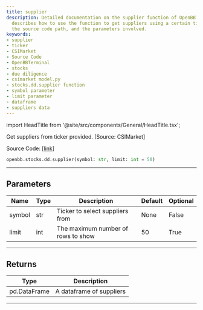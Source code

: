 ```yaml
---
title: supplier
description: Detailed documentation on the supplier function of OpenBBTerminal. It
  describes how to use the function to get suppliers using a certain ticker from CSIMarket,
  the source code path, and the parameters involved.
keywords:
- supplier
- ticker
- CSIMarket
- Source Code
- OpenBBTerminal
- stocks
- due diligence
- csimarket model.py
- stocks.dd.supplier function
- symbol parameter
- limit parameter
- dataframe
- suppliers data
---
```


import HeadTitle from '@site/src/components/General/HeadTitle.tsx';

<HeadTitle title="supplier - Dd - Stocks - Reference | OpenBB SDK Docs" />

Get suppliers from ticker provided. [Source: CSIMarket]

Source Code: [[link](https://github.com/OpenBB-finance/OpenBBTerminal/tree/main/openbb_terminal/stocks/due_diligence/csimarket_model.py#L42)]

```python
openbb.stocks.dd.supplier(symbol: str, limit: int = 50)
```

---

## Parameters

| Name | Type | Description | Default | Optional |
| ---- | ---- | ----------- | ------- | -------- |
| symbol | str | Ticker to select suppliers from | None | False |
| limit | int | The maximum number of rows to show | 50 | True |


---

## Returns

| Type | Description |
| ---- | ----------- |
| pd.DataFrame | A dataframe of suppliers |
---
